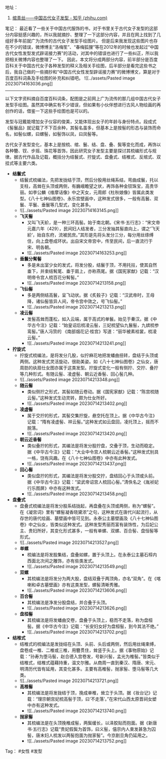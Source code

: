 地址：
1. [绾青丝——中国古代女子发型 - 知乎 (zhihu.com)](https://zhuanlan.zhihu.com/p/50955614)

笔记：
最近看了一些关于中国古代服饰的书，对于书里关于古代女子发型的这部分内容挺感兴趣的，所以我就摘抄、整理了一下这部分内容，并且在网上找到了几组好多年前就广为流传的古代女子发型手绘图片。
但是后来我发现这些图片也存在不少的错误，微博博主“洛梅笙”、“春梅狐狸”等在2012年的时候也发起过“中国古代女性发型发式辟谣接力赛”的活动，对其中的错误也进行了一些纠正，所以我把相关微博内容也整理了一下。
因此，本文将分成两部分内容，前半部分是百度百科关于中国古代女子各种发型的释义及相关手绘图，后半部分是看完这些书之后，我自己做的一些摘抄和“中国古代女性发型辟谣接力赛”的微博博文，算是对于百度百科词条及手绘图的补充和纠错吧。
![[../assets/Pasted image 20230714163036.png]]

-----------
以下文字资料摘自百度百科词条，配图是之前网上广为流传的那几组中国古代女子发型手绘图。虽然其中确实有不少错误，但如果有小伙伴想进行古风人物绘画的再创作的话，借鉴一下这些手绘图也是可以的。

发型与冠戴能增加女子仪容的俊美，又能体现出女子的年龄与身份特点。段成式《髻鬟品》就记载了不下百余种，其髻名虽多，但基本上是按髻的形态与装饰而命名，如髻似螺，曰螺髻，如髻饰以凤，曰凤髻等。

古代女子发型变化，基本上是按梳、绾、鬟、结、盘、叠、鬓等变化而成，再饰以各种簪、钗、步摇、珠花等首饰，因此研究女子发型主要是探讨其梳编形式与规律。据古代作品及记载，概括分为结鬟式、拧旋式、盘叠式、结椎式、反绾式、双挂式等主要六类。

- **结鬟式**
	- 结鬟式梳编法，先把发拢结于顶，然后分股用丝绳系结，弯曲成鬟，托以支柱，高耸在头顶或两侧，有巍峨瞻望之状，再饰各种金钗珠宝，高贵华丽。如李公麟《维摩诘像》中之天女，元周郎《杜秋娘像》皆属此类发型。《八十七神仙图卷》、永乐宫壁画中，这种发式很多，一般有高鬟、双鬟、平鬟、垂鬟等几型式，变化甚多。
	- ![[../assets/Pasted image 20230714163145.png]]
	- **飞天髻**
		- 又叫飞天紒，是一种三环高髻。始于南北朝。《宋书·五行志》：“宋文帝元嘉六年（429），民间妇人结发者，三分发抽其髻直向上，谓之‘飞天紒’，始自东府，流被民庶。”其形是先将头发分三分，每分用丝绦缚住，向上盘卷成环状。出自宋文帝宫中，传至民间，后一直流行于宋、明各朝。
		- ![[../assets/Pasted image 20230714163253.png]]
	- **垂鬟分髾髻**
		- 多是未出室少女的发式，将发分股，结鬟于顶，不用托拄，使其自然垂下，并束结髾尾、垂于肩上，亦称燕尾。据《国宪家猷》记载：“汉明帝令宫人梳百花分髾髻。”
		- ![[../assets/Pasted image 20230714213158.png]]
	- **飞仙髻**
		- 多是两侧结高鬟，呈飞动状。据《炙毂子》记载：“汉武帝时，王母降，诸仙髻皆异人间，帝令宫中效之，号飞仙髻。”
		- ![[../assets/Pasted image 20230714213213.png]]
	- **凌云髻**
		- 发髻高耸而蓬松，如入云端，属于高式的单鬟。始见于秦汉。据《中华古今注》记载：“始皇诏后梳凌云髻，三妃梳望仙九鬟髻，九嫔梳参鸾髻。”唐人冯贽的 《南部烟花记·桂宫》写道：“丽华被素袿裳，梳凌云髻。”
		- ![[../assets/Pasted image 20230714213241.png]]
- **拧旋式**
	- 拧旋式梳编法，是将发分几股，似拧麻花地把发蟠曲扭转，盘结于头顶或两侧。这种发式灵活旋动，很助美姿。如《八十七神仙图卷》之仙女，唐周肪的纨扇仕女图亦属于这类发型。拧旋式变化一般有侧拧、交拧、叠拧等几种形式。有随云髻、凌虚髻、朝云近香髻、回心髻几种。
	- ![[../assets/Pasted image 20230714213348.png]]
	- **随云髻**
		- 类似侧拧之形式，其髻如随云卷动。据《国宪家猷》记载：“陈宫梳随云髻。”这种发式生动灵转，颇为仕女所好。
		- ![[../assets/Pasted image 20230714213402.png]]
	- **凌虚髻**
		- 属于交拧的形式，其髻交集拧旋，悬空托在顶上。据《中华古今注》记载：“隋有凌虚髻、祥云髻。”这种发式如云盘回，凌托顶上，摇而不脱落。
		- ![[../assets/Pasted image 20230714213420.png]]
	- **朝云近香髻**
		- 类似叠拧的形式，其编法是将发分股拧盘，交叠于顶，生动而稳定。据《中华古今注》记载：“大业中令宫人梳朝云近香髻。”这种发式别具一格，饶有风趣。在《八十七神仙图卷》中亦有此种发式。
		- ![[../assets/Pasted image 20230714213437.png]]
	- **回心髻**
		- 类似盘拧的形式，其编法是将发分股交拧，盘结回心于头顶或头前。据《中华古今注》记载：“梁武帝诏宫人梳回心髻。”清佚名之《胤祯妃行乐图屏》中亦有这种发式。
		- ![[../assets/Pasted image 20230714213458.png]]
- **盘叠式**
	- 盘叠式梳编法是将发分股系结拢起，再盘叠在头顶或两侧，称为“螺髻”。在《凝宫词》里有“螺髻凝香晓黛浓”之句，这种发式在唐代兴起流行，从存世的唐代绘画、墓壁画中皆可见到。永泰公主墓壁画及《八十七神仙图卷》中之仙女，皆类似这种发式。这种发型秀丽而富有装饰性，为后妃公主、贵妇所好，其变化形式甚多，一般有单螺、双螺、百合髻、盘恒髻等形式。
	- ![[../assets/Pasted image 20230714213527.png]]
	- **单螺**
		- 梳编法是将发股集结，盘叠如螺，置于头顶上。在永泰公主墓石椁内西面北次间之雕饰，亦有些类发式。
		- ![[../assets/Pasted image 20230714213549.png]]
	- **双螺**
		- 其梳编法是将发分为两大股，盘结双叠于两顶角，亦名“双角”。在《喀喇和卓古墓壁画》亦有这类发型，螺髻清晰秀雅。
		- ![[../assets/Pasted image 20230714213606.png]]
	- **百合髻**
		- 其梳编法是净发分股盘结，并合叠于头顶。
		- ![[../assets/Pasted image 20230714213626.png]]
	- **盘桓髻**
		- 其梳编法是将发蟠曲交卷，盘叠于头顶上，稳而不走落，称为盘桓髻。据《中华古今注》记载：“长安妇女好为盘桓髻，到今其法不绝。”
		- ![[../assets/Pasted image 20230714213702.png]]
- **结椎式**
	- 结椎式的梳编法是发拢结在头顶、头前、头后或两侧，然后用丝绳束缚，盘卷成一椎、二椎或三椎，用簪贯住，耸竖于头上。据《事物原始》记载：“孙寿为堕马髻，赵合德入宫卷发，号新兴髻，孟光为椎髻。”皆类似于结椎式，结椎式蕴藉持重，温文尔雅。从商周一直到秦汉、隋唐、宋元、明清历代皆有延用，其变化甚多。主要有高椎髻，抛家髻、堕马髻等几大类。
	- ![[../assets/Pasted image 20230714213721.png]]
	- **高椎髻**
		- 其梳编法是将发拢结于顶，挽成单椎，耸立于头顶。据《妆台记》记载：“理宗朝宫妃梳高髻于顶，曰‘不走落’。”在宋代山西太原晋祠女塑中亦有这种发式。
		- ![[../assets/Pasted image 20230714213740.png]]
	- **抛家髻**
		- 其梳编法是在头顶挽椎成髻，两鬓缓长，以泽胶贴而抱面。据《新唐书·五行志》记载“贵妃假鬓为首饰，曰义髻，僖宗内人束发甚急为囚髻，唐末妇人梳发以两髻抱面为抛家髻”。今京剧旦角仍延用之。
		- ![[../assets/Pasted image 20230714213752.png]]


Tag： #女性 #发型
